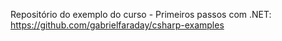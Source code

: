 Repositório do exemplo do curso - Primeiros passos com .NET:
https://github.com/gabrielfaraday/csharp-examples
